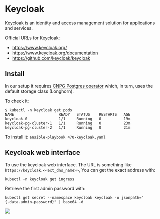 # Keycloak

Keycloak is an identity and access management solution for applications and services.

Official URLs for Keycloak: 
 
- https://www.keycloak.org/  
- https://www.keycloak.org/documentation  
- https://github.com/keycloak/keycloak  

## Install

In our setup it requires [CNPG Postgres operator](postgres-cnpg.md) which, in turn, uses the default storage class (Longhorn).

To check it: 

```
$ kubectl -n keycloak get pods
NAME                    READY   STATUS    RESTARTS   AGE
keycloak-0              1/1     Running   0          19m
keycloak-pg-cluster-1   1/1     Running   0          23m
keycloak-pg-cluster-2   1/1     Running   0          21m
```

To install it: `ansible-playbook 470-keycloak.yaml`

## Keycloak web interface

To use the keycloak web interface. The URL is something like `https://keycloak.<<ext_dns_name>>`, 
You can get the exact address with:
```
kubectl -n keycloak get ingress
```

Retrieve the first admin password with:

```
kubectl get secret --namespace keycloak keycloak -o jsonpath="{.data.admin-password}" | base64 -d
```

![](keycloak.png "")
